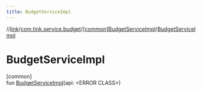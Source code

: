 ```yaml
---
title: BudgetServiceImpl
---
```

//[link](../../../index.html)/[com.tink.service.budget](../index.html)/[[common]BudgetServiceImpl](index.html)/[BudgetServiceImpl](-budget-service-impl.html)



# BudgetServiceImpl



[common]\
fun [BudgetServiceImpl](-budget-service-impl.html)(api: &lt;ERROR CLASS&gt;)




